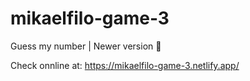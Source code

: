 # mikaelfilo-game-3

Guess my number | Newer version 🔢

Check onnline at: https://mikaelfilo-game-3.netlify.app/
